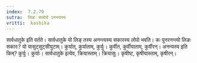 ```yaml
---
index:  7.2.79
sutra:  लिङः सलोपो ऽनन्त्यस्य
vritti:  kashika 
---
```


सार्वधातुके इति वर्तते। सार्वधातुके यो लिङ् तस्य अनन्त्यस्य सकारस्य लोपो भवति। कः पुनरनन्त्यो लिङः सकारः? यो यासुट्सुट्सीयुटाम्। कुर्यात्, कुर्याताम्, कुर्युः। कुर्वीत, कुर्वीयाताम्, कुर्वीरन्। अनन्यस्य इति किम्? कुर्युः। कुर्याः। सार्वधातुके इत्येव, क्रियास्ताम्। क्रियासुः। कृषीष्ट, कृषीयास्ताम्, कृषीरन्।

